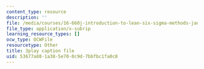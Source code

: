 ```yaml
---
content_type: resource
description: ''
file: /media/courses/16-660j-introduction-to-lean-six-sigma-methods-january-iap-2012/53677a881a385e700c9d7bbfbc1fa0c8_uVlkeGHup6E.srt
file_type: application/x-subrip
learning_resource_types: []
ocw_type: OCWFile
resourcetype: Other
title: 3play caption file
uid: 53677a88-1a38-5e70-0c9d-7bbfbc1fa0c8
---
```

